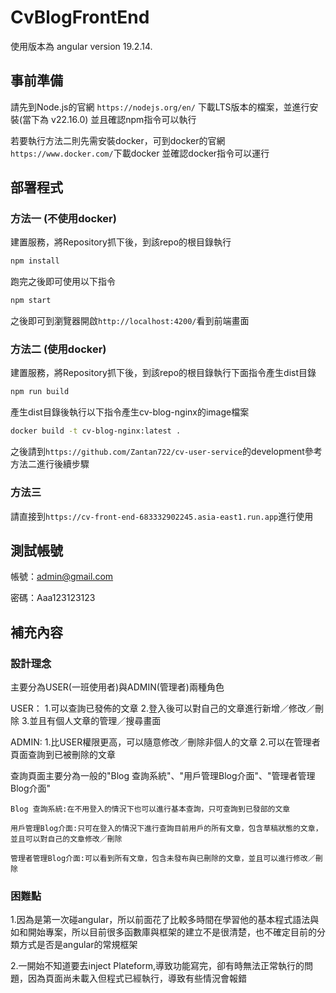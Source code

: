 # CvBlogFrontEnd

使用版本為 angular version 19.2.14.

## 事前準備
請先到Node.js的官網 `https://nodejs.org/en/` 下載LTS版本的檔案，並進行安裝(當下為 v22.16.0)
並且確認npm指令可以執行

若要執行方法二則先需安裝docker，可到docker的官網`https://www.docker.com/`下載docker
並確認docker指令可以運行

## 部署程式

### 方法一 (不使用docker)
建置服務，將Repository抓下後，到該repo的根目錄執行
```bash
npm install
```
跑完之後即可使用以下指令
```bash
npm start
```

之後即可到瀏覽器開啟`http://localhost:4200/`看到前端畫面

### 方法二 (使用docker)
建置服務，將Repository抓下後，到該repo的根目錄執行下面指令產生dist目錄
```bash
npm run build
```
產生dist目錄後執行以下指令產生cv-blog-nginx的image檔案
```bash
docker build -t cv-blog-nginx:latest .
```
之後請到`https://github.com/Zantan722/cv-user-service`的development參考方法二進行後續步驟


### 方法三
請直接到`https://cv-front-end-683332902245.asia-east1.run.app`進行使用


## 測試帳號
帳號：admin@gmail.com

密碼：Aaa123123123


## 補充內容

### 設計理念
主要分為USER(一班使用者)與ADMIN(管理者)兩種角色

USER：
1.可以查詢已發佈的文章
2.登入後可以對自己的文章進行新增／修改／刪除
3.並且有個人文章的管理／搜尋畫面

ADMIN:
1.比USER權限更高，可以隨意修改／刪除非個人的文章
2.可以在管理者頁面查詢到已被刪除的文章

查詢頁面主要分為一般的"Blog 查詢系統"、"用戶管理Blog介面"、"管理者管理Blog介面"
```
Blog 查詢系統:在不用登入的情況下也可以進行基本查詢，只可查詢到已發部的文章
```
```
用戶管理Blog介面:只可在登入的情況下進行查詢目前用戶的所有文章，包含草稿狀態的文章，並且可以對自己的文章修改／刪除
```
```
管理者管理Blog介面:可以看到所有文章，包含未發布與已刪除的文章，並且可以進行修改／刪除
```

### 困難點
1.因為是第一次碰angular，所以前面花了比較多時間在學習他的基本程式語法與如和開始專案，所以目前很多函數庫與框架的建立不是很清楚，也不確定目前的分類方式是否是angular的常規框架

2.一開始不知道要去inject Plateform,導致功能寫完，卻有時無法正常執行的問題，因為頁面尚未載入但程式已經執行，導致有些情況會報錯
